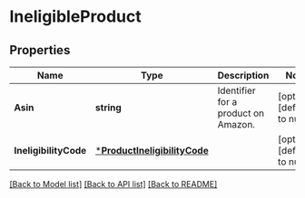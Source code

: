 # IneligibleProduct

## Properties
Name | Type | Description | Notes
------------ | ------------- | ------------- | -------------
**Asin** | **string** | Identifier for a product on Amazon. | [optional] [default to null]
**IneligibilityCode** | [***ProductIneligibilityCode**](ProductIneligibilityCode.md) |  | [optional] [default to null]

[[Back to Model list]](../README.md#documentation-for-models) [[Back to API list]](../README.md#documentation-for-api-endpoints) [[Back to README]](../README.md)

